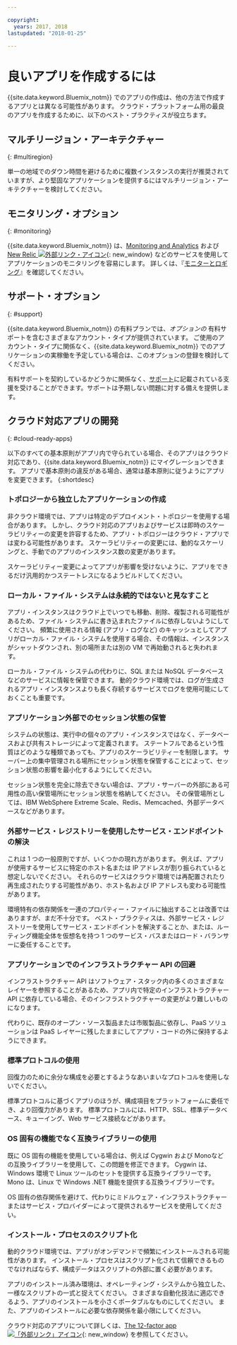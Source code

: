 ```yaml
---

copyright:
  years: 2017, 2018
lastupdated: "2018-01-25"

---
```


# 良いアプリを作成するには

{{site.data.keyword.Bluemix_notm}} でのアプリの作成は、他の方法で作成するアプリとは異なる可能性があります。 クラウド・プラットフォーム用の最良のアプリを作成するために、以下のベスト・プラクティスが役立ちます。

## マルチリージョン・アーキテクチャー
{: #multiregion}

単一の地域でのダウン時間を避けるために複数インスタンスの実行が推奨されていますが、より堅固なアプリケーションを提供するにはマルチリージョン・アーキテクチャーを検討してください。

## モニタリング・オプション
{: #monitoring}

{{site.data.keyword.Bluemix_notm}} は、[Monitoring and Analytics](/docs/services/monana/index.html) および [New Relic ![外部リンク・アイコン](../icons/launch-glyph.svg)](http://newrelic.com/){: new_window} などのサービスを使用してアプリケーションのモニタリングを容易にします。 詳しくは、『[モニターとロギング](../monitor_log/logging.html#monitoring_logging_bluemix_apps)』を確認してください。

## サポート・オプション
{: #support}

{{site.data.keyword.Bluemix_notm}} の有料プランでは、*オプションの* 有料サポートを含むさまざまなアカウント・タイプが提供されています。 ご使用のアカウント・タイプに関係なく、{{site.data.keyword.Bluemix_notm}} でのアプリケーションの実稼働を予定している場合は、このオプションの登録を検討してください。

有料サポートを契約しているかどうかに関係なく、[サポート](../get-support/howtogetsupport.html)に記載されている支援を受けることができます。サポートは予期しない問題に対する備えを提供します。

## クラウド対応アプリの開発
{: #cloud-ready-apps}

以下のすべての基本原則がアプリ内で守られている場合、そのアプリはクラウド対応であり、{{site.data.keyword.Bluemix_notm}} にマイグレーションできます。 アプリで基本原則の違反がある場合、通常は基本原則に従うようにアプリを変更できます。
{:shortdesc}

### トポロジーから独立したアプリケーションの作成

非クラウド環境では、アプリは特定のデプロイメント・トポロジーを使用する場合があります。 しかし、クラウド対応のアプリおよびサービスは即時のスケーラビリティーの変更を許容するため、アプリ・トポロジーはクラウド・アプリでは変わる可能性があります。 スケーラビリティーの変更には、動的なスケーリングと、手動でのアプリのインスタンス数の変更があります。

スケーラビリティー変更によってアプリが影響を受けないように、アプリをできるだけ汎用的かつステートレスになるようビルドしてください。

### ローカル・ファイル・システムは永続的ではないと見なすこと

アプリ・インスタンスはクラウド上でいつでも移動、削除、複製される可能性があるため、ファイル・システムに書き込まれたファイルに依存しないようにしてください。 頻繁に使用される情報 (アプリ・ログなど) のキャッシュとしてアプリがローカル・ファイル・システムを使用する場合、その情報は、インスタンスがシャットダウンされ、別の場所または別の VM で再始動されると失われます。

ローカル・ファイル・システムの代わりに、SQL または NoSQL データベースなどのサービスに情報を保管できます。 動的クラウド環境では、ログが生成されるアプリ・インスタンスよりも長く存続するサービスでログを使用可能にしておくことも重要です。

### アプリケーション外部でのセッション状態の保管

システムの状態は、実行中の個々のアプリ・インスタンスではなく、データベースおよび共有ストレージによって定義されます。 ステートフルであるという性質はどのような種類であっても、アプリのスケーラビリティーを制限します。 サーバー上の集中管理される場所にセッション状態を保管することによって、セッション状態の影響を最小化するようにしてください。

セッション状態を完全に除去できない場合は、アプリ・サーバーの外部にある可用性の高い保管場所にセッション状態を格納してください。 その保管場所としては、IBM WebSphere Extreme Scale、Redis、Memcached、外部データベースなどがあります。

### 外部サービス・レジストリーを使用したサービス・エンドポイントの解決

これは 1 つの一般原則ですが、いくつかの現れ方があります。 例えば、アプリが使用するサービスに特定のホスト名または IP アドレスが割り振られていると想定しないでください。 それらのサービスはクラウド環境では再配置されたり再生成されたりする可能性があり、ホスト名および IP アドレスも変わる可能性があります。

環境特有の依存関係を一連のプロパティー・ファイルに抽出することは改善ではありますが、まだ不十分です。 ベスト・プラクティスは、外部サービス・レジストリーを使用してサービス・エンドポイントを解決することか、または、ルーティング機能全体を仮想名を持つ 1 つのサービス・バスまたはロード・バランサーに委任することです。

### アプリケーションでのインフラストラクチャー API の回避

インフラストラクチャー API はソフトウェア・スタック内の多くのさまざまなレイヤーを参照することがあるため、アプリ内で特定のインフラストラクチャー API に依存している場合、そのインフラストラクチャーの変更がより難しいものになります。

代わりに、既存のオープン・ソース製品または市販製品に依存し、PaaS ソリューションは PaaS レイヤーに残したままにしてアプリ・コードの外に保持するようにできます。

### 標準プロトコルの使用

回復力のために余分な構成を必要とするようなあいまいなプロトコルを使用しないでください。

標準プロトコルに基づくアプリのほうが、構成項目をプラットフォームに委任でき、より回復力があります。 標準プロトコルには、HTTP、SSL、標準データベース、キューイング、Web サービス接続などがあります。

### OS 固有の機能でなく互換ライブラリーの使用

既に OS 固有の機能を使用している場合は、例えば Cygwin および Monoなどの互換ライブラリーを使用して、この問題を修正できます。 Cygwin は、Windows 環境で Linux ツールのセットを提供する互換ライブラリーです。 Mono は、Linux で Windows .NET 機能を提供する互換ライブラリーです。

OS 固有の依存関係を避けて、代わりにミドルウェア・インフラストラクチャーまたはサービス・プロバイダーによって提供されるサービスを使用してください。

### インストール・プロセスのスクリプト化

動的クラウド環境では、アプリがオンデマンドで頻繁にインストールされる可能性があります。 インストール・プロセスはスクリプト化されて信頼できるものでなければならず、構成データはスクリプトの外部に置く必要があります。

アプリのインストール済み環境は、オペレーティング・システムから独立した、一様なスクリプトの一式と捉えてください。 さまざまな自動化技法に適応できるよう、アプリのインストールを小さくポータブルなものにしてください。 また、アプリのインストールに必要な依存関係を最小限にしてください。

クラウド対応のアプリについて詳しくは、[The 12-factor app ![「外部リンク」アイコン](../icons/launch-glyph.svg)](http://12factor.net/){: new_window} を参照してください。

